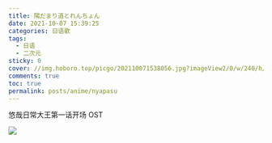 ```yaml
---
title: 陽だまり道とれんちょん
date: 2021-10-07 15:39:25
categories: 日语歌
tags:
  - 日语
  - 二次元
sticky: 0
cover: //img.hoboro.top/picgo/202110071538056.jpg?imageView2/0/w/240/h/145
comments: true
toc: true
permalink: posts/anime/nyapasu
---
```


悠哉日常大王第一话开场 OST

<!-- more -->

![](//img.hoboro.top/picgo/202110071445785.jpg)
